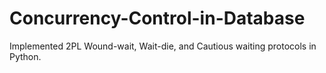 # Concurrency-Control-in-Database
Implemented 2PL Wound-wait, Wait-die, and Cautious waiting protocols in Python.
